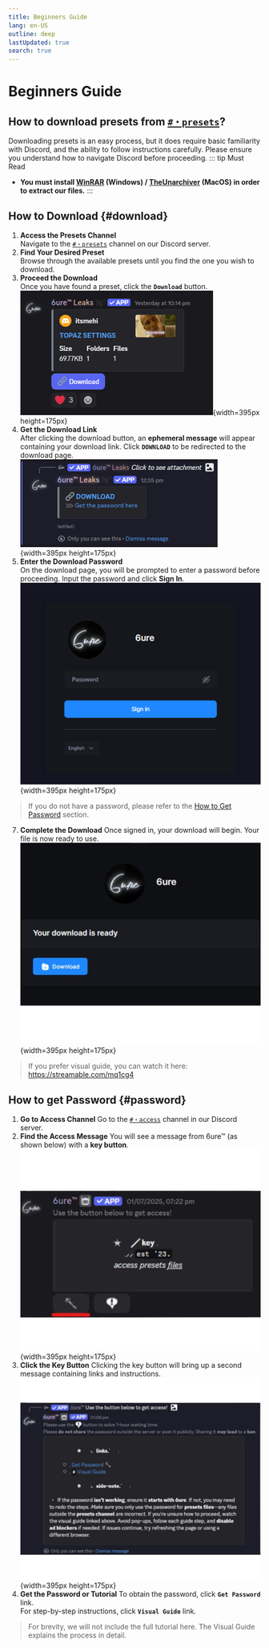 ```yaml
---
title: Beginners Guide
lang: en-US
outline: deep
lastUpdated: true
search: true
---
```

# Beginners Guide

## How to download presets from [`#・presets`](https://discord.com/channels/1118862694980788276/1340609745270345831)?

Downloading presets is an easy process, but it does require basic familiarity with Discord, and the ability to follow instructions carefully. Please ensure you understand how to navigate Discord before proceeding.
::: tip Must Read
- **You must install [WinRAR](https://www.win-rar.com/) (Windows) / [TheUnarchiver](https://theunarchiver.com/) (MacOS) in order to extract our files.**
:::

## How to Download {#download}

1. **Access the Presets Channel**  
Navigate to the [`#・presets`](https://discord.com/channels/1118862694980788276/1340609745270345831) channel on our Discord server.  
2. **Find Your Desired Preset**  
Browse through the available presets until you find the one you wish to download.  
3. **Proceed the Download**  
Once you have found a preset, click the **`Download`** button.  
![Alt text](assets/Screenshot%202025-08-11%20123538.png){width=395px height=175px}  
4. **Get the Download Link**  
After clicking the download button, an **ephemeral message** will appear containing your download link. Click **`DOWNLOAD`** to be redirected to the download page.  
![Alt text](assets/Screenshot%202025-08-11%20123608.png){width=395px height=175px}  
5. **Enter the Download Password**  
On the download page, you will be prompted to enter a password before proceeding. Input the password and click **Sign In**.  
![Alt text](assets/Untitled%20design%20(3).png){width=395px height=175px}
> If you do not have a password, please refer to the [How to Get Password](#password) section.  
7. **Complete the Download**
Once signed in, your download will begin. Your file is now ready to use.  
![Alt text](assets/Untitled_design__2_-removebg-preview.png){width=395px height=175px}  
> If you prefer visual guide, you can watch it here: https://streamable.com/mq1cg4  

## How to get Password {#password}

1. **Go to Access Channel**
Go to the [`#・access`](https://discord.com/channels/1118862694980788276/1193416406587428924) channel in our Discord server.  
2. **Find the Access Message**
You will see a message from 6ure™ (as shown below) with a **key button**.  
![Access Message Example](assets/Untitled_design__1_-removebg-preview.png){width=395px height=175px}  
3. **Click the Key Button**
Clicking the key button will bring up a second message containing links and instructions.  
![Password & Guide Message](assets/Untitled_design-removebg-preview.png){width=395px height=175px}  
4. **Get the Password or Tutorial**
To obtain the password, click **`Get Password`** link.  
For step-by-step instructions, click **`Visual Guide`** link.  
> For brevity, we will not include the full tutorial here. The Visual Guide explains the process in detail.  
